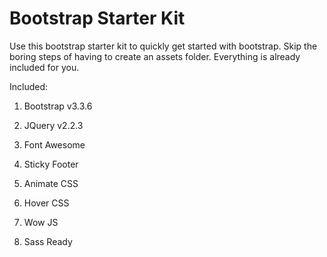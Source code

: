 # Bootstrap Starter Kit

Use this bootstrap starter kit to quickly get started with bootstrap. Skip the boring steps of having to create an assets folder. Everything is already included for you.

Included:

1. Bootstrap v3.3.6

2. JQuery v2.2.3

3. Font Awesome

4. Sticky Footer

5. Animate CSS

6. Hover CSS

7. Wow JS

8. Sass Ready
